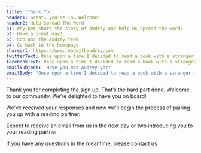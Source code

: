 ```yaml
---
title: 'Thank You'
header1: Great… you’re in… Welcome!
header2: Help Spread The Word
p1: Why not share the story of Audrey and help us spread the word?
p2: Have a great day!
p3: Rob and the Audrey team
p4: Go back to the homepage
shareUrl: https://www.readwithaudrey.com
twitterText: Once upon a time I decided to read a book with a stranger – give it a try
facebookText: Once upon a time I decided to read a book with a stranger – give it a try
emailSubject: 'Have you met Audrey yet?'
emailBody: 'Once upon a time I decided to read a book with a stranger – give it a try at https://www.readwithaudrey.com'
---
```


Thank you for completing the sign up. That’s the hard part done. Welcome
to our community. We’re delighted to have you on board!

We’ve received your responses and now we’ll begin the process of pairing
you up with a reading partner.

Expect to receive an email from us in the next day or two introducing
you to your reading partner

If you have any questions in the meantime, please [contact us](/contact)

